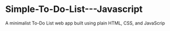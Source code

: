 # Simple-To-Do-List---Javascript
A minimalist To-Do List web app built using plain HTML, CSS, and JavaScrip

